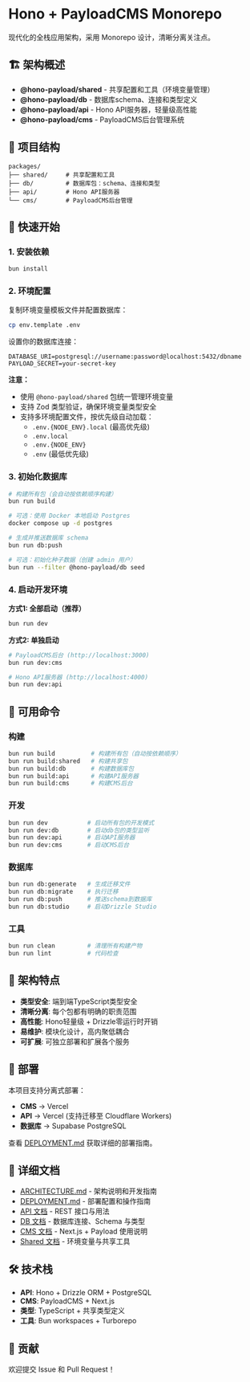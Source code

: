# Hono + PayloadCMS Monorepo

现代化的全栈应用架构，采用 Monorepo 设计，清晰分离关注点。

## 🏗️ 架构概述

- **@hono-payload/shared** - 共享配置和工具（环境变量管理）
- **@hono-payload/db** - 数据库schema、连接和类型定义
- **@hono-payload/api** - Hono API服务器，轻量级高性能
- **@hono-payload/cms** - PayloadCMS后台管理系统

## 📁 项目结构

```
packages/
├── shared/     # 共享配置和工具
├── db/         # 数据库包：schema、连接和类型
├── api/        # Hono API服务器
└── cms/        # PayloadCMS后台管理
```

## 🚀 快速开始

### 1. 安装依赖

```bash
bun install
```

### 2. 环境配置

复制环境变量模板文件并配置数据库：

```bash
cp env.template .env
```

设置你的数据库连接：

```env
DATABASE_URI=postgresql://username:password@localhost:5432/dbname
PAYLOAD_SECRET=your-secret-key
```

**注意：** 
- 使用 `@hono-payload/shared` 包统一管理环境变量
- 支持 Zod 类型验证，确保环境变量类型安全
- 支持多环境配置文件，按优先级自动加载：
  - `.env.{NODE_ENV}.local` (最高优先级)
  - `.env.local` 
  - `.env.{NODE_ENV}` 
  - `.env` (最低优先级)

### 3. 初始化数据库

```bash
# 构建所有包（会自动按依赖顺序构建）
bun run build

# 可选：使用 Docker 本地启动 Postgres
docker compose up -d postgres

# 生成并推送数据库 schema
bun run db:push

# 可选：初始化种子数据（创建 admin 用户）
bun run --filter @hono-payload/db seed
```

### 4. 启动开发环境

**方式1: 全部启动（推荐）**
```bash
bun run dev
```

**方式2: 单独启动**
```bash
# PayloadCMS后台 (http://localhost:3000)
bun run dev:cms

# Hono API服务器 (http://localhost:4000)
bun run dev:api
```

## 📝 可用命令

### 构建
```bash
bun run build          # 构建所有包（自动按依赖顺序）
bun run build:shared   # 构建共享包
bun run build:db       # 构建数据库包
bun run build:api      # 构建API服务器
bun run build:cms      # 构建CMS后台
```

### 开发
```bash
bun run dev           # 启动所有包的开发模式
bun run dev:db        # 启动db包的类型监听
bun run dev:api       # 启动API服务器
bun run dev:cms       # 启动CMS后台
```

### 数据库
```bash
bun run db:generate   # 生成迁移文件
bun run db:migrate    # 执行迁移
bun run db:push       # 推送schema到数据库
bun run db:studio     # 启动Drizzle Studio
```

### 工具
```bash
bun run clean         # 清理所有构建产物
bun run lint          # 代码检查
```

## 🌟 架构特点

- **类型安全**: 端到端TypeScript类型安全
- **清晰分离**: 每个包都有明确的职责范围
- **高性能**: Hono轻量级 + Drizzle零运行时开销
- **易维护**: 模块化设计，高内聚低耦合
- **可扩展**: 可独立部署和扩展各个服务

## 🚀 部署

本项目支持分离式部署：

- **CMS** → Vercel
- **API** → Vercel (支持迁移至 Cloudflare Workers)
- **数据库** → Supabase PostgreSQL

查看 [DEPLOYMENT.md](./DEPLOYMENT.md) 获取详细的部署指南。

## 📖 详细文档

- [ARCHITECTURE.md](./ARCHITECTURE.md) - 架构说明和开发指南
- [DEPLOYMENT.md](./DEPLOYMENT.md) - 部署配置和操作指南
- [API 文档](./docs/api.md) - REST 接口与用法
- [DB 文档](./docs/db.md) - 数据库连接、Schema 与类型
- [CMS 文档](./docs/cms.md) - Next.js + Payload 使用说明
- [Shared 文档](./docs/shared.md) - 环境变量与共享工具

## 🛠️ 技术栈

- **API**: Hono + Drizzle ORM + PostgreSQL
- **CMS**: PayloadCMS + Next.js
- **类型**: TypeScript + 共享类型定义
- **工具**: Bun workspaces + Turborepo

## 🤝 贡献

欢迎提交 Issue 和 Pull Request！